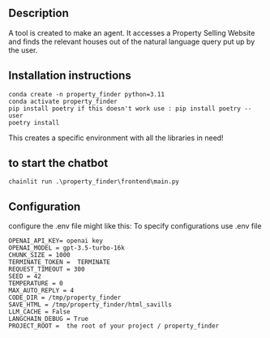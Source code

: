 ## Description

A tool is created to make an agent. It accesses a Property Selling Website and finds the relevant houses out of the natural language query put up by the user.

## Installation instructions


```
conda create -n property_finder python=3.11
conda activate property_finder
pip install poetry if this doesn't work use : pip install poetry --user
poetry install
```
This creates a specific environment with all the libraries in need!



## to start the chatbot
```chainlit run .\property_finder\frontend\main.py```




## Configuration
configure the .env file might like this:
To specify configurations use .env file

```
OPENAI_API_KEY= openai key
OPENAI_MODEL = gpt-3.5-turbo-16k
CHUNK_SIZE = 1000
TERMINATE_TOKEN =  TERMINATE
REQUEST_TIMEOUT = 300
SEED = 42
TEMPERATURE = 0
MAX_AUTO_REPLY = 4
CODE_DIR = /tmp/property_finder
SAVE_HTML = /tmp/property_finder/html_savills
LLM_CACHE = False
LANGCHAIN_DEBUG = True
PROJECT_ROOT =  the root of your project / property_finder
```
